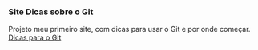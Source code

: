 ### Site Dicas sobre o Git
 Projeto meu primeiro site, com dicas para usar o Git e por onde começar.
[Dicas para o Git](https://app.netlify.com/sites/site-dicas-git/deploys)

